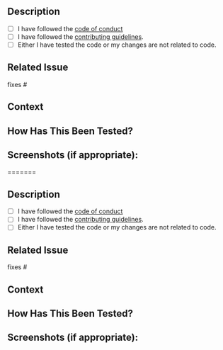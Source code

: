 ## Description

- [ ] I have followed the [code of conduct](https://github.com/krishdevdb/discord-plutus/blob/main/contributing.md)
- [ ] I have followed the [contributing guidelines](https://github.com/krishdevdb/discord-plutus/blob/main/contributing.md).
- [ ] Either I have tested the code or my changes are not related to code.

## Related Issue

fixes # <!-- Creating an issue before an Pull Request never hurts -->

## Context

## How Has This Been Tested?

## Screenshots (if appropriate):
=======
## Description

- [ ] I have followed the [code of conduct](https://github.com/krishdevdb/discord-plutus/blob/main/contributing.md)
- [ ] I have followed the [contributing guidelines](https://github.com/krishdevdb/discord-plutus/blob/main/contributing.md).
- [ ] Either I have tested the code or my changes are not related to code.

## Related Issue

fixes # <!-- Creating an issue before an Pull Request never hurts -->

## Context

## How Has This Been Tested?

## Screenshots (if appropriate):
